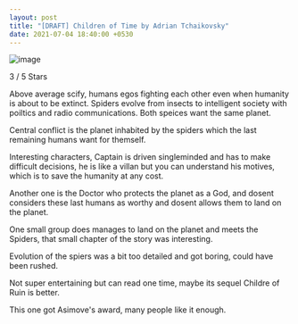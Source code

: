 ```yaml
---
layout: post
title: "[DRAFT] Children of Time by Adrian Tchaikovsky"
date: 2021-07-04 18:40:00 +0530
---
```


![image]({{site.baseurl}}/assets/images/children_of_time.jpg)

3 / 5 Stars

Above average scify, humans egos fighting each other even when humanity is about to be extinct.
Spiders evolve from insects to intelligent society with poiltics and radio communications.
Both speices want the same planet.

Central conflict is the planet inhabited by the spiders which the last remaining humans want for themself.

Interesting characters, Captain is driven singleminded and has to make difficult decisions, he is like a villan but you can understand his motives, which is to save the humanity at any cost.

Another one is the Doctor who protects the planet as a God, and dosent considers these last humans as worthy and dosent allows them to land on the planet.

One small group does manages to land on the planet and meets the Spiders, that small chapter of the story was interesting.

Evolution of the spiers was a bit too detailed and got boring, could have been rushed.

Not super entertaining but can read one time, maybe its sequel Childre of Ruin is better.

This one got Asimove's award, many people like it enough.